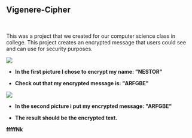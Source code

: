 <h2>Vigenere-Cipher</h2>
<br>

This was a project that we created for our computer science class in college. This project creates an encrypted message that users could see and can use for security purposes.

![](Pictures/Sample1.PNG)

<ul>
  <li>
<p><b>In the first picture I chose to encrypt my name: "NESTOR" </b></p>
  </li>
  <li>
    <b>Check out that my encrypted message is: "ARFGBE"</b>
  </li>
 </ul> 
  
![](Pictures/Sample2.PNG)

<ul>
  <li>
<p><b>In the second picture i put my encrypted message: "ARFGBE" </b></p>
  </li>
    <li>
<p><b>The result should be the encrypted text.</b></p>
    
  </li>

 </ul> 

<p> <b>fffffNk</b></p>

